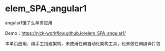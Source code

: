 # elem_SPA_angular1
angular1饿了么单页应用

Demo：https://nick-workflow.github.io/elem_SPA_angular1/

本单页应用，纯手工搭建架构，未使用任何自动化架构工具，也未做任何编译打包
